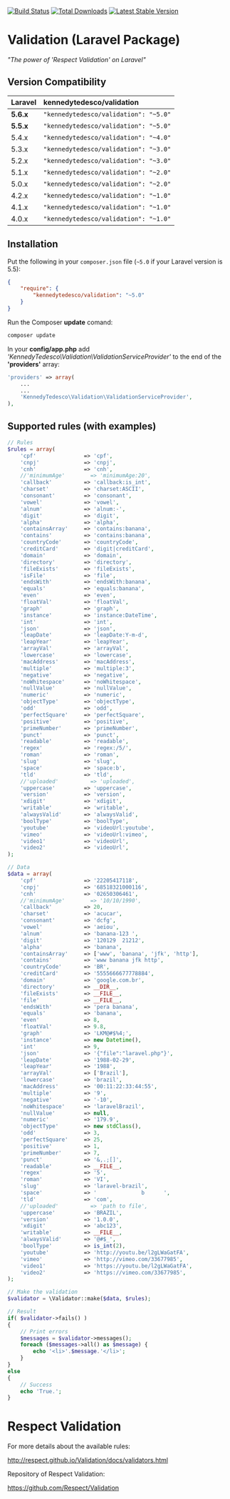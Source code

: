 [![Build Status](https://travis-ci.org/KennedyTedesco/Validation.svg)](https://travis-ci.org/KennedyTedesco/Validation)
[![Total Downloads](https://poser.pugx.org/KennedyTedesco/Validation/downloads.svg)](https://packagist.org/packages/KennedyTedesco/Validation)
[![Latest Stable Version](https://poser.pugx.org/KennedyTedesco/Validation/v/stable.svg)](https://packagist.org/packages/KennedyTedesco/Validation)

Validation (Laravel Package)
==========

*"The power of 'Respect Validation' on Laravel"*

## Version Compatibility

 Laravel  | kennedytedesco/validation
:---------|:----------
 **5.6.x**    | `"kennedytedesco/validation": "~5.0"`
 **5.5.x**    | `"kennedytedesco/validation": "~5.0"`
 5.4.x    | `"kennedytedesco/validation": "~4.0"`
 5.3.x    | `"kennedytedesco/validation": "~3.0"`
 5.2.x    | `"kennedytedesco/validation": "~3.0"`
 5.1.x    | `"kennedytedesco/validation": "~2.0"`
 5.0.x    | `"kennedytedesco/validation": "~2.0"`
 4.2.x    | `"kennedytedesco/validation": "~1.0"`
 4.1.x    | `"kennedytedesco/validation": "~1.0"`
 4.0.x    | `"kennedytedesco/validation": "~1.0"`

## Installation

Put the following in your `composer.json` file (`~5.0` if your Laravel version is 5.5):

```json
{
    "require": {
        "kennedytedesco/validation": "~5.0"
    }
}
```

Run the Composer **update** comand:

```php
composer update
```

In your **config/app.php** add *'KennedyTedesco\Validation\ValidationServiceProvider'* to the end of the **'providers'** array:

```php
'providers' => array(
    ...
    ...
    'KennedyTedesco\Validation\ValidationServiceProvider',
),
```

## Supported rules (with examples)

```php
// Rules
$rules = array(
    'cpf'               => 'cpf',
    'cnpj'              => 'cnpj',
    'cnh'               => 'cnh',
    //'minimumAge'        => 'minimumAge:20',
    'callback'          => 'callback:is_int',
    'charset'           => 'charset:ASCII',
    'consonant'         => 'consonant',
    'vowel'             => 'vowel',
    'alnum'             => 'alnum:-',
    'digit'             => 'digit',
    'alpha'             => 'alpha',
    'containsArray'     => 'contains:banana',
    'contains'          => 'contains:banana',
    'countryCode'       => 'countryCode',
    'creditCard'        => 'digit|creditCard',
    'domain'            => 'domain',
    'directory'         => 'directory',
    'fileExists'        => 'fileExists',
    'isFile'            => 'file',
    'endsWith'          => 'endsWith:banana',
    'equals'            => 'equals:banana',
    'even'              => 'even',
    'floatVal'          => 'floatVal',
    'graph'             => 'graph',
    'instance'          => 'instance:DateTime',
    'int'               => 'int',
    'json'              => 'json',
    'leapDate'          => 'leapDate:Y-m-d',
    'leapYear'          => 'leapYear',
    'arrayVal'          => 'arrayVal',
    'lowercase'         => 'lowercase',
    'macAddress'        => 'macAddress',
    'multiple'          => 'multiple:3',
    'negative'          => 'negative',
    'noWhitespace'      => 'noWhitespace',
    'nullValue'         => 'nullValue',
    'numeric'           => 'numeric',
    'objectType'        => 'objectType',
    'odd'               => 'odd',
    'perfectSquare'     => 'perfectSquare',
    'positive'          => 'positive',
    'primeNumber'       => 'primeNumber',
    'punct'             => 'punct',
    'readable'          => 'readable',
    'regex'             => 'regex:/5/',
    'roman'             => 'roman',
    'slug'              => 'slug',
    'space'             => 'space:b',
    'tld'               => 'tld',
    //'uploaded'          => 'uploaded',
    'uppercase'         => 'uppercase',
    'version'           => 'version',
    'xdigit'            => 'xdigit',
    'writable'          => 'writable',
    'alwaysValid'       => 'alwaysValid',
    'boolType'          => 'boolType',
    'youtube'           => 'videoUrl:youtube',
    'vimeo'             => 'videoUrl:vimeo',
    'video1'            => 'videoUrl',
    'video2'            => 'videoUrl',
);

// Data
$data = array(
    'cpf'               => '22205417118',
    'cnpj'              => '68518321000116',
    'cnh'               => '02650306461',
    //'minimumAge'        => '10/10/1990',
    'callback'          => 20,
    'charset'           => 'acucar',
    'consonant'         => 'dcfg',
    'vowel'             => 'aeiou',
    'alnum'             => 'banana-123 ',
    'digit'             => '120129  21212',
    'alpha'             => 'banana',
    'containsArray'     => ['www', 'banana', 'jfk', 'http'],
    'contains'          => 'www banana jfk http',
    'countryCode'       => 'BR',
    'creditCard'        => '5555666677778884',
    'domain'            => 'google.com.br',
    'directory'         => __DIR__,
    'fileExists'        => __FILE__,
    'file'              => __FILE__,
    'endsWith'          => 'pera banana',
    'equals'            => 'banana',
    'even'              => 8,
    'floatVal'          => 9.8,
    'graph'             => 'LKM@#$%4;',
    'instance'          => new Datetime(),
    'int'               => 9,
    'json'              => '{"file":"laravel.php"}',
    'leapDate'          => '1988-02-29',
    'leapYear'          => '1988',
    'arrayVal'          => ['Brazil'],
    'lowercase'         => 'brazil',
    'macAddress'        => '00:11:22:33:44:55',
    'multiple'          => '9',
    'negative'          => '-10',
    'noWhitespace'      => 'laravelBrazil',
    'nullValue'         => null,
    'numeric'           => '179.9',
    'objectType'        => new stdClass(),
    'odd'               => 3,
    'perfectSquare'     => 25,
    'positive'          => 1,
    'primeNumber'       => 7,
    'punct'             => '&,.;[]',
    'readable'          => __FILE__,
    'regex'             => '5',
    'roman'             => 'VI',
    'slug'              => 'laravel-brazil',
    'space'             => '              b      ',
    'tld'               => 'com',
    //'uploaded'          => 'path to file',
    'uppercase'         => 'BRAZIL',
    'version'           => '1.0.0',
    'xdigit'            => 'abc123',
    'writable'          => __FILE__,
    'alwaysValid'       => '@#$_',
    'boolType'          => is_int(2),
    'youtube'           => 'http://youtu.be/l2gLWaGatFA',
    'vimeo'             => 'http://vimeo.com/33677985',
    'video1'            => 'https://youtu.be/l2gLWaGatFA',
    'video2'            => 'https://vimeo.com/33677985',
);

// Make the validation
$validator = \Validator::make($data, $rules);

// Result
if( $validator->fails() )
{
    // Print errors
    $messages = $validator->messages();
    foreach ($messages->all() as $message) {
        echo '<li>'.$message.'</li>';
    }
}
else
{
    // Success
    echo 'True.';
}
```

# Respect Validation

For more details about the available rules:

http://respect.github.io/Validation/docs/validators.html

Repository of Respect Validation:

https://github.com/Respect/Validation
